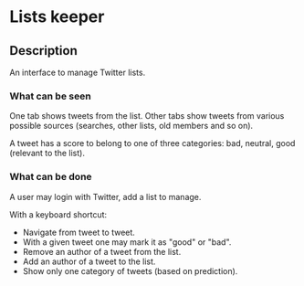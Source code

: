# Lists keeper #

## Description ##

An interface to manage Twitter lists. 

### What can be seen ###

One tab shows tweets from the list. Other tabs show tweets from various possible sources (searches, other lists, old members and so on).

A tweet has a score to belong to one of three categories: bad, neutral, good (relevant to the list).

### What can be done ###

A user may login with Twitter, add a list to manage.

With a keyboard shortcut:

- Navigate from tweet to tweet.
- With a given tweet one may mark it as "good" or "bad".
- Remove an author of a tweet from the list.
- Add an author of a tweet to the list.
- Show only one category of tweets (based on prediction).
